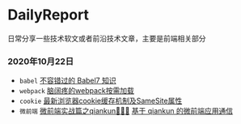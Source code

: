 # DailyReport
日常分享一些技术软文或者前沿技术文章，主要是前端相关部分

### 2020年10月22日

- `babel` [不容错过的 Babel7 知识](https://juejin.im/post/6844904008679686152)
- `webpack` [脑阔疼的webpack按需加载](https://juejin.im/post/6844903718387875847#heading-23) 
- `cookie` [最新浏览器cookie缓存机制及SameSite属性](https://github.com/mqyqingfeng/Blog/issues/157)
- `微前端` [微前端实战篇之qiankun🎉🎉🎉](https://juejin.im/post/6844904042427056142)
           [基于 qiankun 的微前端应用通信](https://juejin.im/post/6844904151231496200#heading-3)

